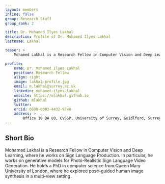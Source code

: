 ```yaml
---
layout: members
inline: false
group: Research Staff
group_rank: 2

title: Dr. Mohamed Ilyes Lakhal
description: Profile of Dr. Mohamed Ilyes Lakhal
lastname: Lakhal

teaser: >
    Mohamed Lakhal is a Research Fellow in Computer Vision and Deep Learning where he works on Sign Language Production. In particular, he works on generative models for photo-realistic sign synthesis.

profile:
    name: Dr. Mohamed Ilyes Lakhal
    position: Research Fellow
    align: right
    image: lakhal-profile.jpg
    email: m.lakhal@surrey.ac.uk
    linkedin: mohamed-ilyes-lakhal
    website: https://mlakhal.github.io
    github: mlakhal
    twitter: 
    orcid: 0000-0003-4432-9740
    address: >
        Office 10 BA 00, CVSSP, University of Surrey, Guidlford, Surrey, GU27XH<br />
---
```

## Short Bio
Mohamed Lakhal is a Research Fellow in Computer Vision and Deep Learning, where he works on Sign Language Production. In particular, he works on generative models for Photo-Realistic Sign Language Video Generation. He holds a PhD in computer science from Queen Mary University of London, where he explored pose-guided human image synthesis in a multi-view setting.